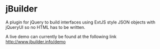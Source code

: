 jBuilder
========

A plugin for jQuery to build interfaces using ExtJS style JSON objects with jQueryUI so no HTML has to be written.

A live demo can currently be found at the following link
http://www.jbuilder.info/demo